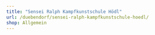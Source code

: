```yaml
---
title: "Sensei Ralph Kampfkunstschule Hödl"
url: /duebendorf/sensei-ralph-kampfkunstschule-hoedl/
shop: Allgemein
---
```

